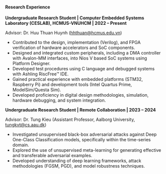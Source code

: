 #### Research Experience
**Undergraduate Research Student | Computer Embedded Systems Laboratory (CESLAB), HCMUS-VNUHCM | 2022 – Present**

Advisor: Dr. Huu Thuan Huynh (hhthuan@hcmus.edu.vn)

- Contributed to the design, implementation (Verilog), and FPGA verification of hardware accelerators and SoC components.
- Designed and integrated custom peripherals, including a DMA controller with Avalon-MM interfaces, into Nios V based SoC systems using Platform Designer.
- Developed test procedures using C language and debugged systems with Ashling RiscFree™ IDE.
- Gained practical experience with embedded platforms (STM32, Raspberry Pi) and development tools (Intel Quartus Prime, ModelSim/Questa Sim).
- Developed proficiency in digital design methodologies, simulation, hardware debugging, and system integration.

**Undergraduate Research Student | Remote Collaboration | 2023 – 2024**

Advisor: Dr. Tung Kieu (Assistant Professor, Aalborg University, tungkvt@cs.aau.dk)

- Investigated unsupervised black-box adversarial attacks against Deep One-Class Classification models, specifically within the time-series domain.
- Explored the use of unsupervised meta-learning for generating effective and transferable adversarial examples.
- Developed understanding of deep learning frameworks, attack methodologies (FGSM, PGD), and model robustness techniques.